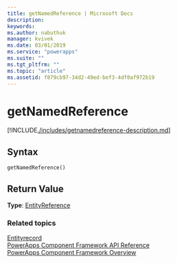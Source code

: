 ```yaml
---
title: getNamedReference | Microsoft Docs
description: 
keywords:
ms.author: nabuthuk
manager: kvivek
ms.date: 03/01/2019
ms.service: "powerapps"
ms.suite: ""
ms.tgt_pltfrm: ""
ms.topic: "article"
ms.assetid: f879cb97-34d2-49ed-bef3-4df0af972b19
---
```

# getNamedReference

[!INCLUDE[./includes/getnamedreference-description.md](./includes/getnamedreference-description.md)]

## Syntax

`getNamedReference()`

## Return Value

**Type**: [EntityReference](../entityreference.md)


### Related topics

[Entityrecord](../entityrecord.md)<br/>
[PowerApps Component Framework API Reference](../reference/index.md)<br/>
[PowerApps Component Framework Overview](../overview.md)